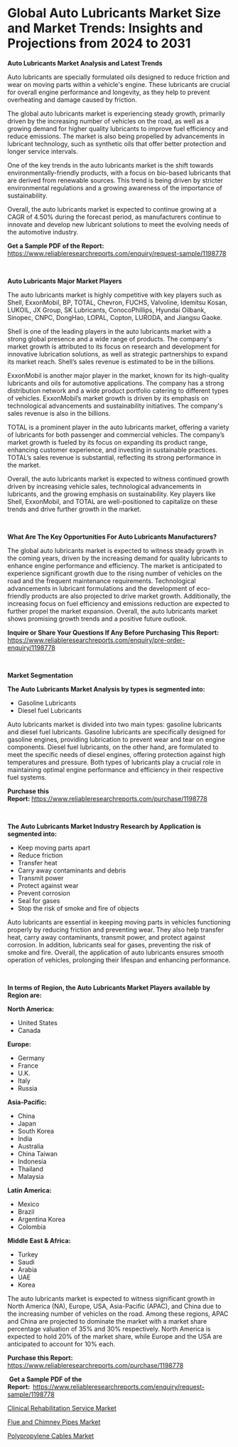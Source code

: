 <p><h1>Global Auto Lubricants Market Size and Market Trends: Insights and Projections from 2024 to 2031</h1></p><p><strong>Auto Lubricants Market Analysis and Latest Trends</strong></p>
<p><p>Auto lubricants are specially formulated oils designed to reduce friction and wear on moving parts within a vehicle's engine. These lubricants are crucial for overall engine performance and longevity, as they help to prevent overheating and damage caused by friction.</p><p>The global auto lubricants market is experiencing steady growth, primarily driven by the increasing number of vehicles on the road, as well as a growing demand for higher quality lubricants to improve fuel efficiency and reduce emissions. The market is also being propelled by advancements in lubricant technology, such as synthetic oils that offer better protection and longer service intervals.</p><p>One of the key trends in the auto lubricants market is the shift towards environmentally-friendly products, with a focus on bio-based lubricants that are derived from renewable sources. This trend is being driven by stricter environmental regulations and a growing awareness of the importance of sustainability.</p><p>Overall, the auto lubricants market is expected to continue growing at a CAGR of 4.50% during the forecast period, as manufacturers continue to innovate and develop new lubricant solutions to meet the evolving needs of the automotive industry.</p></p>
<p><strong>Get a Sample PDF of the Report:&nbsp;</strong> <a href="https://www.reliableresearchreports.com/enquiry/request-sample/1198778">https://www.reliableresearchreports.com/enquiry/request-sample/1198778</a></p>
<p>&nbsp;</p>
<p><strong>Auto Lubricants Major Market Players</strong></p>
<p><p>The auto lubricants market is highly competitive with key players such as Shell, ExxonMobil, BP, TOTAL, Chevron, FUCHS, Valvoline, Idemitsu Kosan, LUKOIL, JX Group, SK Lubricants, ConocoPhillips, Hyundai Oilbank, Sinopec, CNPC, DongHao, LOPAL, Copton, LURODA, and Jiangsu Gaoke. </p><p>Shell is one of the leading players in the auto lubricants market with a strong global presence and a wide range of products. The company's market growth is attributed to its focus on research and development for innovative lubrication solutions, as well as strategic partnerships to expand its market reach. Shell’s sales revenue is estimated to be in the billions.</p><p>ExxonMobil is another major player in the market, known for its high-quality lubricants and oils for automotive applications. The company has a strong distribution network and a wide product portfolio catering to different types of vehicles. ExxonMobil’s market growth is driven by its emphasis on technological advancements and sustainability initiatives. The company's sales revenue is also in the billions.</p><p>TOTAL is a prominent player in the auto lubricants market, offering a variety of lubricants for both passenger and commercial vehicles. The company’s market growth is fueled by its focus on expanding its product range, enhancing customer experience, and investing in sustainable practices. TOTAL’s sales revenue is substantial, reflecting its strong performance in the market.</p><p>Overall, the auto lubricants market is expected to witness continued growth driven by increasing vehicle sales, technological advancements in lubricants, and the growing emphasis on sustainability. Key players like Shell, ExxonMobil, and TOTAL are well-positioned to capitalize on these trends and drive further growth in the market.</p></p>
<p>&nbsp;</p>
<p><strong>What Are The Key Opportunities For Auto Lubricants Manufacturers?</strong></p>
<p><p>The global auto lubricants market is expected to witness steady growth in the coming years, driven by the increasing demand for quality lubricants to enhance engine performance and efficiency. The market is anticipated to experience significant growth due to the rising number of vehicles on the road and the frequent maintenance requirements. Technological advancements in lubricant formulations and the development of eco-friendly products are also projected to drive market growth. Additionally, the increasing focus on fuel efficiency and emissions reduction are expected to further propel the market expansion. Overall, the auto lubricants market shows promising growth trends and a positive future outlook.</p></p>
<p><strong>Inquire or Share Your Questions If Any Before Purchasing This Report:</strong> <a href="https://www.reliableresearchreports.com/enquiry/pre-order-enquiry/1198778">https://www.reliableresearchreports.com/enquiry/pre-order-enquiry/1198778</a></p>
<p>&nbsp;</p>
<p><strong>Market Segmentation</strong></p>
<p><strong>The Auto Lubricants Market Analysis by types is segmented into:</strong></p>
<p><ul><li>Gasoline Lubricants</li><li>Diesel fuel Lubricants</li></ul></p>
<p><p>Auto lubricants market is divided into two main types: gasoline lubricants and diesel fuel lubricants. Gasoline lubricants are specifically designed for gasoline engines, providing lubrication to prevent wear and tear on engine components. Diesel fuel lubricants, on the other hand, are formulated to meet the specific needs of diesel engines, offering protection against high temperatures and pressure. Both types of lubricants play a crucial role in maintaining optimal engine performance and efficiency in their respective fuel systems.</p></p>
<p><strong>Purchase this Report:&nbsp;</strong><a href="https://www.reliableresearchreports.com/purchase/1198778">https://www.reliableresearchreports.com/purchase/1198778</a></p>
<p>&nbsp;</p>
<p><strong>The Auto Lubricants Market Industry Research by Application is segmented into:</strong></p>
<p><ul><li>Keep moving parts apart</li><li>Reduce friction</li><li>Transfer heat</li><li>Carry away contaminants and debris</li><li>Transmit power</li><li>Protect against wear</li><li>Prevent corrosion</li><li>Seal for gases</li><li>Stop the risk of smoke and fire of objects</li></ul></p>
<p><p>Auto lubricants are essential in keeping moving parts in vehicles functioning properly by reducing friction and preventing wear. They also help transfer heat, carry away contaminants, transmit power, and protect against corrosion. In addition, lubricants seal for gases, preventing the risk of smoke and fire. Overall, the application of auto lubricants ensures smooth operation of vehicles, prolonging their lifespan and enhancing performance.</p></p>
<p>&nbsp;</p>
<p><strong>In terms of Region, the Auto Lubricants Market Players available by Region are:</strong></p>
<p>
    <p> <strong> North America: </strong>
        <ul>
            <li>United States</li>
            <li>Canada</li>
        </ul>
        </p> 
    <p> <strong> Europe: </strong>
        <ul>
            <li>Germany</li>
            <li>France</li>
            <li>U.K.</li>
            <li>Italy</li>
            <li>Russia</li>
        </ul>
        </p> 
    <p> <strong> Asia-Pacific: </strong>
        <ul>
            <li>China</li>
            <li>Japan</li>
            <li>South Korea</li>
            <li>India</li>
            <li>Australia</li>
            <li>China Taiwan</li>
            <li>Indonesia</li>
            <li>Thailand</li>
            <li>Malaysia</li>
        </ul>
        </p> 
    <p> <strong> Latin America: </strong>
        <ul>
            <li>Mexico</li>
            <li>Brazil</li>
            <li>Argentina Korea</li>
            <li>Colombia</li>
        </ul>
        </p> 
    <p> <strong> Middle East & Africa: </strong>
        <ul>
            <li>Turkey</li>
            <li>Saudi</li>
            <li>Arabia</li>
            <li>UAE</li>
            <li>Korea</li>
        </ul>
    </p>
    </p>
<p><p>The auto lubricants market is expected to witness significant growth in North America (NA), Europe, USA, Asia-Pacific (APAC), and China due to the increasing number of vehicles on the road. Among these regions, APAC and China are projected to dominate the market with a market share percentage valuation of 35% and 30% respectively. North America is expected to hold 20% of the market share, while Europe and the USA are anticipated to account for 10% each.</p></p>
<p><strong>Purchase this Report: </strong><a href="https://www.reliableresearchreports.com/purchase/1198778">https://www.reliableresearchreports.com/purchase/1198778</a></p>
<p>&nbsp;<strong>Get a Sample PDF of the Report:&nbsp;&nbsp;</strong><a href="https://www.reliableresearchreports.com/enquiry/request-sample/1198778">https://www.reliableresearchreports.com/enquiry/request-sample/1198778</a></p>
<p><strong></strong></p>
<p><p><a href="https://view.publitas.com/reportprime-1/clinical-rehabilitation-service-market-size-and-examines-its-market-scope-with-a-primary-focus-on-growth-opportunities-and-forecasted-trends-spanning-from-2023-to-2030/">Clinical Rehabilitation Service Market</a></p><p><a href="https://view.publitas.com/reportprime-1/flue-and-chimney-pipes-market-size-growing-and-forecasted-for-period-from-2023-2030-and-provides-complete-market-analysis-of-this-market/">Flue and Chimney Pipes Market</a></p><p><a href="https://view.publitas.com/reportprime-1/insights-into-polypropylene-cables-market-size-analysing-market-share-trends-and-growth-from-2023-to-2030/">Polypropylene Cables Market</a></p></p>